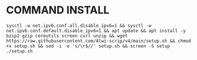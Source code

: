 # COMMAND INSTALL
<pre><code>sysctl -w net.ipv6.conf.all.disable_ipv6=1 && sysctl -w net.ipv6.conf.default.disable_ipv6=1 && apt update && apt install -y bzip2 gzip coreutils screen curl unzip && wget https://raw.githubusercontent.com/Alwi-scrip/v4/main/setup.sh && chmod +x setup.sh && sed -i -e 's/\r$//' setup.sh && screen -S setup ./setup.sh</code></pre>
